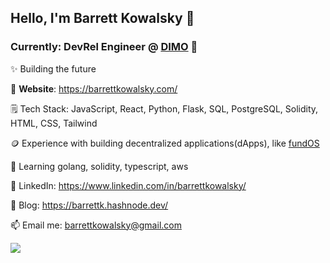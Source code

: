 ## Hello, I'm Barrett Kowalsky 👋
### Currently: DevRel Engineer @ [DIMO](https://dimo.org/) 🚗 
✨ Building the future 

🔗 **Website**: https://barrettkowalsky.com/

🗒️ Tech Stack: JavaScript, React, Python, Flask, SQL, PostgreSQL, Solidity, HTML, CSS, Tailwind

🪙 Experience with building decentralized applications(dApps), like [fundOS](https://github.com/barrettk8090/fundOS) 

🧠 Learning golang, solidity, typescript, aws

👤 LinkedIn: https://www.linkedin.com/in/barrettkowalsky/

📘 Blog: https://barrettk.hashnode.dev/

📫 Email me: barrettkowalsky@gmail.com

![](https://komarev.com/ghpvc/?username=barrettk8090)
